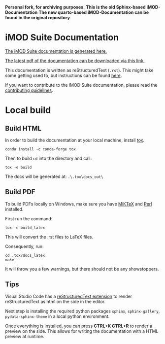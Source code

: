 **Personal fork, for archiving purposes.** 
**This is the old Sphinx-based iMOD-Documentation**
**The new quarto-based iMOD-Documentation can be found in the original repository**

iMOD Suite Documentation
========================

[The iMOD Suite documentation is generated here.](https://deltares.github.io/iMOD-Documentation/)

[The latest pdf of the documentation can be downloaded via this link.](https://nightly.link/Deltares/iMOD-Documentation/workflows/ci/main/imod-doc.zip)

This documentation is written as reStructuredText (`.rst`). 
This might take some getting used to, but instructions
can be found [here](https://www.sphinx-doc.org/en/master/usage/restructuredtext/basics.html). 

If you want to contribute to the iMOD Suite documentation,
please read the [contributing guidelines](CONTRIBUTING.md).

Local build
===========

Build HTML
-----------

In order to build the documentation at your local machine,
install [tox](https://pypi.org/project/tox). 

```console
conda install -c conda-forge tox
```

Then to build `cd` into the directory and call:

```console
tox -e build
```

The docs will be generated at:
`.\.tox\docs_out\`

Build PDF
---------

To build PDFs locally on Windows, make sure you have 
[MiKTeX](https://miktex.org/download) and [Perl](https://strawberryperl.com/) installed. 

First run the command:

```console
tox -e build_latex
```

This will convert the .rst files to LaTeX files.

Consequently, run:

```console
cd .tox/docs_latex
make
```

It will throw you a few warnings, but there should not be any 
showstoppers.

Tips
----
Visual Studio Code has a 
[reStructuredText extension](https://marketplace.visualstudio.com/items?itemName=lextudio.restructuredtext) 
to render reStructuredText as html on the side in the editor.

Next step is installing the required python packages 
`sphinx`, `sphinx-gallery`, `pydata-sphinx-theme` 
in a local python environment.

Once everything is installed, 
you can press **CTRL+K CTRL+R** to render a 
preview on the side. 
This allows for writing the documentation 
with a HTML preview at runtime.
